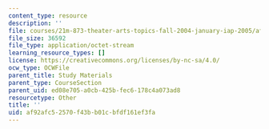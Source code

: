 ```yaml
---
content_type: resource
description: ''
file: courses/21m-873-theater-arts-topics-fall-2004-january-iap-2005/af92afc52570f43bb01cbfdf161ef3fa_flrpnOS1.pdf
file_size: 36592
file_type: application/octet-stream
learning_resource_types: []
license: https://creativecommons.org/licenses/by-nc-sa/4.0/
ocw_type: OCWFile
parent_title: Study Materials
parent_type: CourseSection
parent_uid: ed08e705-a0cb-425b-fec6-178c4a073ad8
resourcetype: Other
title: ''
uid: af92afc5-2570-f43b-b01c-bfdf161ef3fa
---
```


